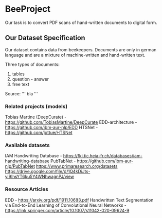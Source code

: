 # BeeProject
Our task is to convert PDF scans of hand-written documents to digital form.

## Our Dataset Specification
Our dataset contains data from beekeepers. Documents are only in german language and are a mixture of machine-written and hand-written text. 

Three types of documents:
1. tables 
2. question - answer 
3. free text

Source: ''' bla '''

### Related projects (models)
Tobias Martine (DeepCurate) - https://github.com/TobiasMartine/DeepCurate
EDD-architecture - https://github.com/ibm-aur-nlp/EDD
HTSNet - https://github.com/jottue/HTSNet

### Available datasets
IAM Handwriting Database - https://fki.tic.heia-fr.ch/databases/iam-handwriting-database
PubTabNet - https://github.com/ibm-aur-nlp/PubTabNet
https://www.primaresearch.org/datasets
https://drive.google.com/file/d/1Q4kDiJts-yi9IhsYT6ku5Y4WNhwagnPJ/view

### Resource Articles
EDD - https://arxiv.org/pdf/1911.10683.pdf
Handwritten Text Segmentation via End-to-End Learning of Convolutional Neural Networks - https://link.springer.com/article/10.1007/s11042-020-09624-9

